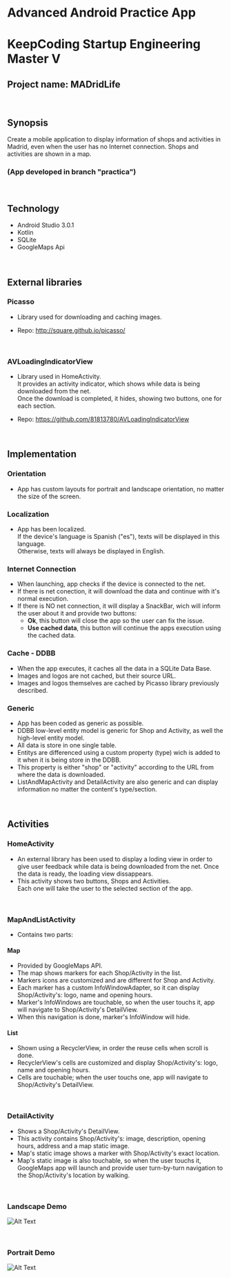 # Advanced Android Practice App
# KeepCoding Startup Engineering Master V 

## Project name: MADridLife

<br>



## Synopsis
Create a mobile application to display information of shops and activities in Madrid, even when the user has no Internet connection.
Shops and activities are shown in a map.  
### (App developed in branch "practica")

<br>

## Technology
- Android Studio 3.0.1
- Kotlin
- SQLite
- GoogleMaps Api

<br>

## External libraries

### Picasso
- Library used for downloading and caching images.  

- Repo: <http://square.github.io/picasso/>

<br>

### AVLoadingIndicatorView
- Library used in HomeActivity.  
It provides an activity indicator, which shows while data is being downloaded from the net.  
Once the download is completed, it hides, showing two buttons, one for each section.

- Repo: <https://github.com/81813780/AVLoadingIndicatorView>

<br>

## Implementation

### Orientation
- App has custom layouts for portrait and landscape orientation, no matter the size of the screen.

### Localization
- App has been localized.  
If the device's language is Spanish ("es"), texts will be displayed in this language.  
Otherwise, texts will always be displayed in English.

### Internet Connection
- When launching, app checks if the device is connected to the net.  
- If there is net conection, it will download the data and continue with it's normal execution.
- If there is NO net connection, it will display a SnackBar, wich will inform the user about it and provide two buttons:
	- **Ok**, this button will close the app so the user can fix the issue.
	- **Use cached data**, this button will continue the apps execution using the cached data.

### Cache - DDBB
- When the app executes, it caches all the data in a SQLite Data Base.  
- Images and logos are not cached, but their source URL.  
- Images and logos themselves are cached by Picasso library previously described.

### Generic
- App has been coded as generic as possible.
- DDBB low-level entity model is generic for Shop and Activity, as well the high-level entity model.
- All data is store in one single table.
-  Entitys are differenced using a custom property (type) wich is added to it when it is being store in the DDBB.
- This property is either "shop" or "activity" according to the URL from where the data is downloaded.
- ListAndMapActivity and DetailActivity are also generic and can display information no matter the content's type/section.

<br>

## Activities
### HomeActivity
- An external library has been used to display a loding view in order to give user feedback while data is being downloaded from the net. Once the data is ready, the loading view dissappears. 
- This activity shows two buttons, Shops and Activities.  
Each one will take the user to the selected section of the app.

<br>

### MapAndListActivity
- Contains two parts:

#### Map
- Provided by GoogleMaps API.
- The map shows markers for each Shop/Activity in the list.
- Markers icons are customized and are different for Shop and Activity.
- Each marker has a custom InfoWindowAdapter, so it can display Shop/Activity's: logo, name and opening hours.
- Marker's InfoWindows are touchable, so when the user touchs it, app will navigate to Shop/Activity's DetailView.
- When this navigation is done, marker's InfoWindow will hide.

#### List
- Shown using a RecyclerView, in order the reuse cells when scroll is done.
- RecyclerView's cells are customized and display Shop/Activity's: logo, name and opening hours.
- Cells are touchable; when the user touchs one, app will navigate to Shop/Activity's DetailView.

<br>

### DetailActivity
- Shows a Shop/Activity's DetailView.
- This activity contains Shop/Activity's: image, description, opening hours, address and a map static image.
- Map's static image shows a marker with Shop/Activity's exact location.  
- Map's static image is also touchable, so when the user touchs it, GoogleMaps app will launch and provide user turn-by-turn navigation to the Shop/Activity's location by walking.

<br> 

### Landscape Demo

![Alt Text](androidAvanzado/Landscape-demo.gif)

<br>

### Portrait Demo

![Alt Text](androidAvanzado/Portrait-demo.gif)








